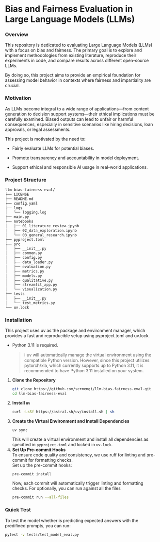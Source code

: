 # Bias and Fairness Evaluation in Large Language Models (LLMs)

### Overview

This repository is dedicated to evaluating Large Language Models (LLMs) with a focus on bias and fairness. The primary goal is to explore and implement methodologies from existing literature, reproduce their experiments in code, and compare results across different open-source LLMs.

By doing so, this project aims to provide an empirical foundation for assessing model behavior in contexts where fairness and impartiality are crucial.

### Motivation
As LLMs become integral to a wide range of applications—from content generation to decision support systems—their ethical implications must be carefully examined. Biased outputs can lead to unfair or harmful consequences, especially in sensitive scenarios like hiring decisions, loan approvals, or legal assessments.

This project is motivated by the need to:

- Fairly evaluate LLMs for potential biases.

- Promote transparency and accountability in model deployment.

- Support ethical and responsible AI usage in real-world applications.

### Project Structure
```bash
llm-bias-fairness-eval/
├── LICENSE
├── README.md
├── config.yaml
├── logs
│   └── logging.log
├── main.py
├── notebooks
│   ├── 01_literature_review.ipynb
│   ├── 02_data_exploration.ipynb
│   └── 03_general_research.ipynb
├── pyproject.toml
├── src
│   ├── __init__.py
│   ├── common.py
│   ├── config.py
│   ├── data_loader.py
│   ├── evaluation.py
│   ├── metrics.py
│   ├── models.py
│   ├── qualitative.py
│   ├── streamlit_app.py
│   └── visualization.py
├── tests
│   ├── __init__.py
│   └── test_metrics.py
└── uv.lock
```

### Installation
This project uses uv as the package and environment manager, which provides a fast and reproducible setup using pyproject.toml and uv.lock.

* Python 3.11 is required.
    > ℹ️ uv will automatically manage the virtual environment using the compatible Python version. However, since this project utilizes pytorch/xla, which currently supports up to Python 3.11, it is recommended to have Python 3.11 installed on your system.


1. **Clone the Repository**
    ```bash
    git clone https://github.com/sermengi/llm-bias-fairness-eval.git
    cd llm-bias-fairness-eval
    ```
2. **Install <code>uv</code>**
    ```bash
    curl -LsSf https://astral.sh/uv/install.sh | sh
    ```
3. **Create the Virtual Environment and Install Dependencies**
    ```bash
    uv sync
    ```
    This will create a virtual environment and install all dependencies as specified in <code>pyproject.toml</code> and locked in <code>uv.lock</code>.
4. **Set Up Pre-commit Hooks** <br>
    To ensure code quality and consistency, we use ruff for linting and pre-commit for formatting checks. <br>
    Set up the pre-commit hooks:
    ```bash
    pre-commit install
    ```
    Now, each commit will automatically trigger linting and formatting checks. For optionally, you can run against all the files
    ```bash
    pre-commit run --all-files
    ```

### Quick Test

To test the model whether is predicting expected answers with the predifined prompts, you can run:

```bash
pytest -v tests/test_model_eval.py
```
